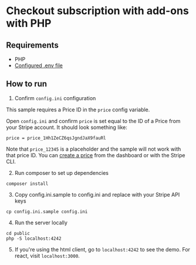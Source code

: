 # Checkout subscription with add-ons with PHP

## Requirements

* PHP
* [Configured .env file](../../README.md)

## How to run

1. Confirm `config.ini` configuration

This sample requires a Price ID in the `price` config variable.

Open `config.ini` and confirm `price` is set equal to the ID of a Price from your
Stripe account. It should look something like:

```
price = price_1Hh1ZeCZ6qsJgndJaX9fauRl
```

Note that `price_12345` is a placeholder and the sample will not work with that
price ID. You can [create a price](https://stripe.com/docs/api/prices/create)
from the dashboard or with the Stripe CLI.


2. Run composer to set up dependencies

```
composer install
```

3. Copy config.ini.sample to config.ini and replace with your Stripe API keys

```
cp config.ini.sample config.ini
```

4. Run the server locally

```
cd public
php -S localhost:4242
```

5. If you're using the html client, go to `localhost:4242` to see the demo. For
   react, visit `localhost:3000`.
